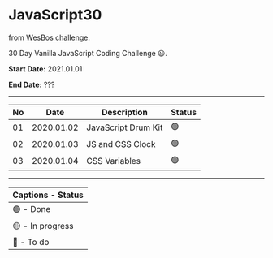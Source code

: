# JavaScript30

from [WesBos challenge](https://javascript30.com). 

30 Day Vanilla JavaScript Coding Challenge 😃.

**Start Date:** 2021.01.01

**End Date:** ???

___

No | Date        | Description            | Status |
--|-----------|------------------------|---|
01 | 2020.01.02 | JavaScript Drum Kit | 🟢 |
02 | 2020.01.03 | JS and CSS Clock | 🟢 |
03 | 2020.01.04 | CSS Variables | 🟢 |

___

| Captions - Status |
|---------|
| 🟢 - Done |
| 🟡 - In progress |
| 🔴 - To do |
